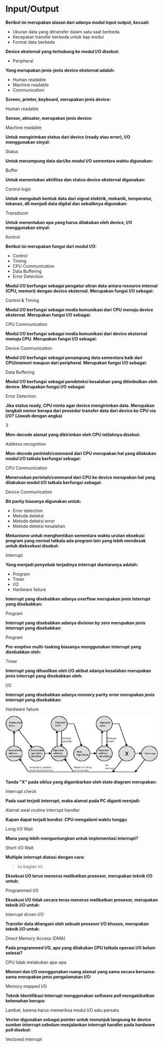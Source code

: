 # Input/Output

**Berikut ini merupakan alasan dari adanya modul input output, kecuali:**

- Ukuran data yang ditransfer dalam satu saat berbeda
- Kecepatan transfer berbeda untuk tiap modul
- Format data berbeda

**Device eksternal yang terhubung ke modul I/O disebut:**

- Peripheral

**Yang merupakan jenis-jenis device eksternal adalah:**

- Human readable
- Machine readable
- Communication

**Screen, printer, keyboard, merupakan jenis device:**

Human readable

**Sensor, aktuator, merupakan jenis device:**

Machine readable

**Untuk mengirimkan status dari device (ready atau error),
I/O menggunakan sinyal:**

Status

**Untuk menampung data dari/ke modul I/O sementara waktu digunakan:**

Buffer

**Untuk menentukan aktifitas dan status device eksternal digunakan:**

Control logic

**Untuk mengubah bentuk data dari signal elektrik, mekanik, temperatur,
tekanan, dll menjadi data digital dan sebaliknya digunakan:**

Transducer

**Untuk menentukan apa yang harus dilakukan oleh device,
I/O menggunakan sinyal:**

Kontrol

**Berikut ini merupakan fungsi dari modul I/O:**

- Control
- Timing
- CPU Communication
- Data Buffering
- Error Detection

**Modul I/O berfungsi sebagai pengatur aliran data antara resource internal
(CPU, memori) dengan device eksternal. Merupakan fungsi I/O sebagai:**

Control & Timing

**Modul I/O berfungsi sebagai media komunikasi dari CPU menuju
device eksternal. Merupakan fungsi I/O sebagai:**

CPU Communication

**Modul I/O berfungsi sebagai media komunikasi dari device eksternal menuju
CPU. Merupakan fungsi I/O sebagai:**

Device Communication

**Modul I/O berfungsi sebagai penampung data sementara baik dari CPU/memori
maupun dari peripheral. Merupakan fungsi I/O sebagai:**

Data Buffering

**Modul I/O berfungsi sebagai pendeteksi kesalahan yang ditimbulkan oleh
device. Merupakan fungsi I/O sebagai:**

Error Detection

**Jika status ready, CPU minta agar device mengirimkan data.
Merupakan langkah nomor berapa dari prosedur transfer data dari device
ke CPU via I/O? (Jawab dengan angka)**

3

**Men-decode alamat yang dikirimkan oleh CPU istilahnya disebut:**

Address recognition

**Men-decode perintah/command dari CPU merupakan hal yang dilakukan modul I/O
tatkala berfungsi sebagai:**

CPU Communication

**Meneruskan perintah/command dari CPU ke device merupakan hal yang dilakukan
modul I/O tatkala berfungsi sebagai:**

Device Communication

**Bit parity biasanya digunakan untuk:**

- Error detection
- Metode deteksi
- Metode deteksi error
- Metode deteksi kesalahan

**Mekanisme untuk menghentikan sementara waktu urutan eksekusi program
yang normal tatkala ada program lain yang lebih mendesak
untuk dieksekusi disebut:**

Interrupt

**Yang menjadi penyebab terjadinya interrupt diantaranya adalah:**

- Program
- Timer
- I/O
- Hardware failure

**Interrupt yang disebabkan adanya overflow merupakan jenis interrupt
yang disebabkan:**

Program

**Interrupt yang disebabkan adanya division by zero merupakan jenis interrupt
yang disebabkan:**

Program

**Pre-emptive multi-tasking biasanya menggunakan interrupt
yang disebabkan oleh:**

Timer

**Interrupt yang dihasilkan oleh I/O akibat adanya kesalahan merupakan
jenis interrupt yang disebabkan oleh:**

I/O

**Interrupt yang disebabkan adanya memory parity error merupakan
jenis interrupt yang disebabkan:**

Hardware failure

![Soal 28](IO-28.jpg)

**Tanda \"X\" pada siklus yang digambarkan oleh state diagram merupakan:**

Interrupt check

**Pada saat terjadi interrupt, maka alamat pada PC diganti menjadi:**

Alamat awal routine interrupt handler

**Kapan dapat terjadi kondisi: CPU mengalami waktu tunggu**

Long I/O Wait

**Mana yang lebih menguntungkan untuk implementasi interrupt?**

Short I/O Wait

**Multiple interrupt diatasi dengan cara:**

> Isi bagian ini.

**Eksekusi I/O terus menerus melibatkan prosesor, merupakan teknik I/O untuk:**

Programmed I/O

**Eksekusi I/O tidak secara terus menerus melibatkan prosesor,
merupakan teknik I/O untuk:**

Interrupt driven I/O

**Transfer data ditangani oleh sebuah prosesor I/O khusus, merupakan teknik
I/O untuk:**

Direct Memory Access (DMA)

**Pada programmed I/O, apa yang dilakukan CPU tatkala operasi I/O
belum selesai?**

CPU tidak melakukan apa-apa

**Memori dan I/O menggunakan ruang alamat yang sama secara bersama-sama
merupakan jenis pengalamatan I/O:**

Memory mapped I/O

**Teknik Identifikasi Interrupt menggunakan software poll mengakibatkan
kelemahan berupa:**

Lambat, karena harus memeriksa modul I/O satu persatu

**Vector digunakan sebagai pointer untuk menunjuk langsung ke device sumber
interrupt sebelum menjalankan interrupt handler pada hardware poll disebut:**

Vectored interrupt
